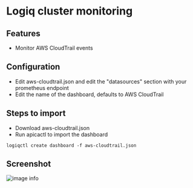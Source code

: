 # Logiq cluster monitoring

## Features
* Monitor AWS CloudTrail events

## Configuration

* Edit aws-cloudtrail.json and edit the "datasources" section with your prometheus endpoint
* Edit the name of the dashboard, defaults to AWS CloudTrail

## Steps to import

* Download aws-cloudtrail.json
* Run apicactl to import the dashboard

```
logiqctl create dashboard -f aws-cloudtrail.json
```

## Screenshot
![image info](./aws-cloudtrail.png)

